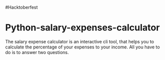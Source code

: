 #Hacktoberfest

# Python-salary-expenses-calculator

The salary expense calculator is an interactive cli tool, that helps you to calculate the percentage of your expenses to your income. All you have to do is to answer two questions.
